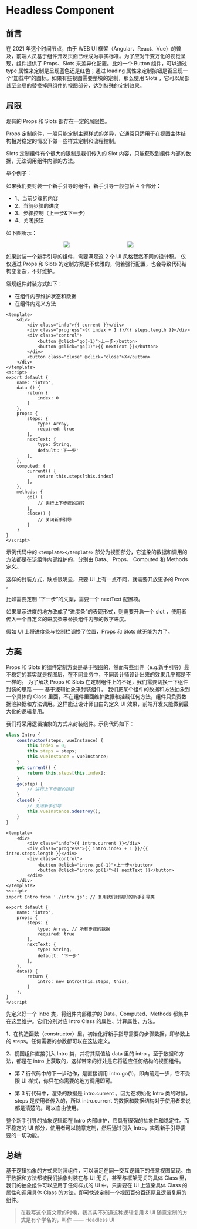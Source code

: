 # Headless Component

## 前言

在 2021 年这个时间节点，由于 WEB UI 框架（Angular、React、Vue）的普及，前端人员基于组件开发页面已经成为事实标准。为了应对千变万化的视觉呈现，组件提供了 Props、Slots 来差异化配置。比如一个 Button 组件，可以通过 type 属性来定制是呈现蓝色还是红色；通过 loading 属性来定制按钮是否呈现一个“加载中”的图标。如果有些视图需要整块的定制，那么使用 Slots ，它可以局部甚至全局的替换掉原组件的视图部分，达到特殊的定制效果。

## 局限

现有的 Props 和 Slots 都存在一定的局限性。

Props 定制组件，一般只能定制主题样式的差异，它通常只适用于在视图主体结构相对稳定的情况下做一些样式定制和流程控制。

Slots 定制组件有个很大的限制是我们传入的 Slot 内容，只能获取到组件内部的数据，无法调用组件内部的方法。

举个例子：

如果我们要封装一个新手引导的组件，新手引导一般包括 4 个部分：

-   1、当前步骤的内容
-   2、当前步骤的进度
-   3、步骤控制（上一步&下一步）
-   4、关闭按钮

如下图所示：

<div style="display: flex;align-items: center;justify-content: space-evenly;overflow: auto;">
    <img src="./1.png" />
    <img src="./2.png" />
</div>

如果封装一个新手引导的组件，需要满足这 2 个 UI 风格截然不同的设计稿。
仅仅通过 Props 和 Slots 的定制方案是不优雅的，倘若强行配置，也会导致代码结构变复杂，不好维护。

常规组件封装方式如下：

-   在组件内部维护状态和数据
-   在组件内定义方法

```vue
<template>
    <div>
        <div class="info">{{ current }}</div>
        <div class="progress">{{ index + 1 }}/{{ steps.length }}</div>
        <div class="control">
            <button @click="go(-1)">上一步</button>
            <button @click="go(1)">{{ nextText }}</button>
        </div>
        <button class="close" @click="close">X</button>
    </div>
</template>
<script>
export default {
    name: 'intro',
    data () {
        return {
            index: 0
        }
    },
    props: {
        steps: {
            type: Array,
            required: true
        },
        nextText: {
            type: String,
            default：'下一步'
        },
    },
    computed: {
        current() {
            return this.steps[this.index]
        },
    },
    methods: {
        go() {
            // 进行上下步骤的跳转
        },
        close() {
            // 关闭新手引导
        }
    }
}
</script>
```

示例代码中的 `<template></template>` 部分为视图部分，它渲染的数据和调用的方法都是在该组件内部维护的，分别由 Data、 Props、 Computed 和 Methods 定义。

这样的封装方式，缺点很明显，只要 UI 上有一点不同，就需要开放更多的 Props 。

比如需要定制 “下一步”的文案，需要一个 nextText 配置项。

如果显示进度的地方改成了“进度条”的表现形式，则需要开启一个 slot ，使用者传入一个自定义的进度条来替换组件内部的数字进度。

假如 UI 上将进度条与控制栏调换了位置，Props 和 Slots 就无能为力了。

## 方案

Props 和 Slots 的组件定制方案是基于视图的，然而有些组件（e.g.新手引导）最不稳定的其实就是视图层，在不同业务中，不同设计师设计出来的效果几乎都是不一样的。
为了解决 Props 和 Slots 在定制组件上的不足，我们需要切换一下组件封装的思路 —— 基于逻辑抽象来封装组件。
我们把某个组件的数据和方法抽象到一个具体的 Class 里面，不在组件里面维护数据和挂载任何方法，组件只负责数据渲染据和方法调用。这样能让设计师自由的定义 UI 效果，前端开发又能做到最大化的逻辑复用。

我们将采用逻辑抽象的方式来封装组件。示例代码如下：

```js
class Intro {
    constructor(steps, vueInstance) {
        this.index = 0;
        this.steps = steps;
        this.vueInstance = vueInstance;
    }
    get current() {
        return this.steps[this.index];
    }
    go(step) {
        // 进行上下步骤的跳转
    }
    close() {
        // 关闭新手引导
        this.vueInstance.$destroy();
    }
}
```

```vue:line-numbers
<template>
    <div>
        <div class="info">{{ intro.current }}</div>
        <div class="progress">{{ intro.index + 1 }}/{{ intro.steps.length }}</div>
        <div class="control">
            <button @click="intro.go(-1)">上一步</button>
            <button @click="intro.go(1)">{{ nextText }}</button>
        </div>
    </div>
</template>
<script>
import Intro from './intro.js'; // 复用我们封装好的新手引导类

export default {
    name: 'intro',
    props: {
        steps: {
            type: Array, // 所有步骤的数据
            required: true
        },
        nextText: {
            type: String,
            default: '下一步'
        },
    },
    data() {
        return {
            intro: new Intro(this.steps, this),
        }
    },
}
</script
```

先定义好一个 Intro 类，将组件内部维护的 Data、Computed、Methods 都集中在这里维护。它们分别对应 Intro Class 的属性、计算属性、方法。

1、在构造函数（constructor）里，初始化好新手指导需要的步骤数据，即参数上的 steps。任何需要的参数都可以在这边定义。

2、视图组件直接引入 Intro 类，并将其赋值给 data 里的 intro 。至于数据和方法，都是在 intro 上获取的，这样带来的好处是它将适应任何结构的视图组件。

-   第 7 行代码中的下一步动作，是直接调用 intro.go(1)，即向前走一步，它不受限 UI 样式，你只在你需要的地方调用即可。

-   第 3 行代码中，渲染的数据是 intro.current 。因为在初始化 Intro 类的时候， steps 是使用者传入的，所以 intro.current 的数据和数据结构对于使用者来说都是清楚的。可以自由使用。

整个新手引导的抽象逻辑都在 Intro 内部维护，它具有很强的抽象性和稳定性。而不稳定的 UI 部分，使用者可以随意定制，然后通过引入 Intro，实现新手引导需要的一切功能。

## 总结

基于逻辑抽象的方式来封装组件，可以满足在同一交互逻辑下的任意视图呈现。由于数据和方法都被我们抽象封装在与 UI 无关，甚至与框架无关的具体 Class 里，我们的抽象组件可以应用于任何样式的 UI 中。只需要在 UI 上渲染具体 Class 的属性和调用具体 Class 的方法，即可快速定制一个视图百分百还原且逻辑复用的组件。

> 在我写这个篇文章的时候，我其实不知道这种逻辑复用 & UI 随意定制的方式是有个学名的，叫作 —— Headless UI
